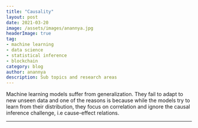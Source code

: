 ```yaml
---
title: "Causality"
layout: post
date: 2021-03-20
image: /assets/images/anannya.jpg
headerImage: true
tag:
- machine learning
- data science
- statistical inference
- blockchain
category: blog
author: anannya
description: Sub topics and research areas 
---
```


Machine learning models suffer from generalization. They fail to adapt to new unseen data and one of the reasons is because while the models try to learn from their distribution, they focus on correlation and ignore the causal inference challenge, i.e cause-effect relations.

---

